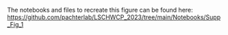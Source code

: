 The notebooks and files to recreate this figure can be found here:  
https://github.com/pachterlab/LSCHWCP_2023/tree/main/Notebooks/Supp_Fig_1
